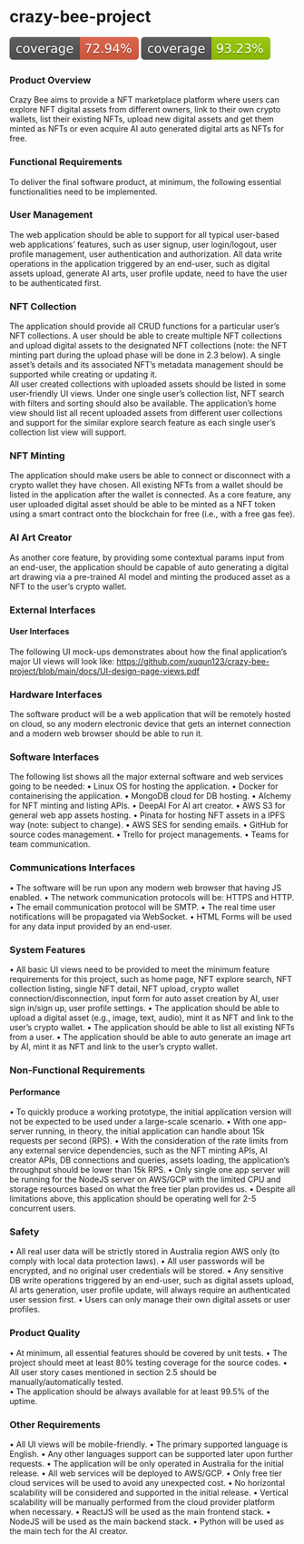 # crazy-bee-project

![Coverage](./frontend/coverage-badge.svg) ![Coverage](./backend/coverage-badge.svg)

### Product Overview
 Crazy Bee aims to provide a NFT marketplace platform where users can explore NFT digital assets from different owners, link to their own crypto wallets, list their existing NFTs, upload new digital assets and get them minted as NFTs or even acquire AI auto generated digital arts as NFTs for free.

### Functional Requirements
To deliver the final software product, at minimum, the following essential functionalities need to be implemented.

### User Management
The web application should be able to support for all typical user-based web applications’ features, such as user signup, user login/logout, user profile management, user authentication and authorization. 
All data write operations in the application triggered by an end-user, such as digital assets upload, generate AI arts, user profile update, need to have the user to be authenticated first.

### NFT Collection
The application should provide all CRUD functions for a particular user’s NFT collections. A user should be able to create multiple NFT collections and upload digital assets to the designated NFT collections (note: the NFT minting part during the upload phase will be done in 2.3 below). A single asset’s details and its associated NFT’s metadata management should be supported while creating or updating it.    
All user created collections with uploaded assets should be listed in some user-friendly UI views. Under one single user’s collection list, NFT search with filters and sorting should also be available. The application’s home view should list all recent uploaded assets from different user collections and support for the similar explore search feature as each single user’s collection list view will support.

### NFT Minting
The application should make users be able to connect or disconnect with a crypto wallet they have chosen. All existing NFTs from a wallet should be listed in the application after the wallet is connected.
As a core feature, any user uploaded digital asset should be able to be minted as a NFT token using a smart contract onto the blockchain for free (i.e., with a free gas fee).

### AI Art Creator
As another core feature, by providing some contextual params input from an end-user, the application should be capable of auto generating a digital art drawing via a pre-trained AI model and minting the produced asset as a NFT to the user’s crypto wallet.

### External Interfaces
#### User Interfaces
The following UI mock-ups demonstrates about how the final application’s major UI views will look like:
https://github.com/xuqun123/crazy-bee-project/blob/main/docs/UI-design-page-views.pdf

### Hardware Interfaces
The software product will be a web application that will be remotely hosted on cloud, so any modern electronic device that gets an internet connection and a modern web browser should be able to run it.

### Software Interfaces
The following list shows all the major external software and web services going to be needed:
•	Linux OS for hosting the application.
•	Docker for containerising the application.
•	MongoDB cloud for DB hosting.
•	Alchemy for NFT minting and listing APIs.
•	DeepAI For AI art creator. 
•	AWS S3 for general web app assets hosting.
•	Pinata for hosting NFT assets in a IPFS way (note: subject to change).
•	AWS SES for sending emails.
•	GitHub for source codes management.
•	Trello for project managements.
•	Teams for team communication.

### Communications Interfaces
•	The software will be run upon any modern web browser that having JS enabled.
•	The network communication protocols will be: HTTPS and HTTP.
•	The email communication protocol will be SMTP.
•	The real time user notifications will be propagated via WebSocket.
•	HTML Forms will be used for any data input provided by an end-user.

### System Features
•	All basic UI views need to be provided to meet the minimum feature requirements for this project, such as home page, NFT explore search, NFT collection listing, single NFT detail, NFT upload, crypto wallet connection/disconnection, input form for auto asset creation by AI, user sign in/sign up, user profile settings.
•	The application should be able to upload a digital asset (e.g., image, text, audio), mint it as NFT and link to the user’s crypto wallet.
•	The application should be able to list all existing NFTs from a user. 
•	The application should be able to auto generate an image art by AI, mint it as NFT and link to the user’s crypto wallet.

### Non-Functional Requirements

#### Performance
•	To quickly produce a working prototype, the initial application version will not be expected to be used under a large-scale scenario.
•	With one app-server running, in theory, the initial application can handle about 15k requests per second (RPS).
•	With the consideration of the rate limits from any external service dependencies, such as the NFT minting APIs, AI creator APIs, DB connections and queries, assets loading, the application’s throughput should be lower than 15k RPS.
•	Only single one app server will be running for the NodeJS server on AWS/GCP with the limited CPU and storage resources based on what the free tier plan provides us.
•	Despite all limitations above, this application should be operating well for 2-5 concurrent users.

### Safety
•	All real user data will be strictly stored in Australia region AWS only (to comply with local data protection laws).
•	All user passwords will be encrypted, and no original user credentials will be stored.
•	Any sensitive DB write operations triggered by an end-user, such as digital assets upload, AI arts generation, user profile update, will
always require an authenticated user session first.
•	Users can only manage their own digital assets or user profiles.

### Product Quality
•	At minimum, all essential features should be covered by unit tests.
•	The project should meet at least 80% testing coverage for the source codes.
•	All user story cases mentioned in section 2.5 should be manually/automatically tested.  
•	The application should be always available for at least 99.5% of the uptime.

### Other Requirements
•	All UI views will be mobile-friendly.
•	The primary supported language is English.
•	Any other languages support can be supported later upon further requests.
•	The application will be only operated in Australia for the initial release.
•	All web services will be deployed to AWS/GCP.
•	Only free tier cloud services will be used to avoid any unexpected cost.
•	No horizontal scalability will be considered and supported in the initial release.
•	Vertical scalability will be manually performed from the cloud provider platform when necessary.
•	ReactJS will be used as the main frontend stack.
•	NodeJS will be used as the main backend stack.
•	Python will be used as the main tech for the AI creator.
